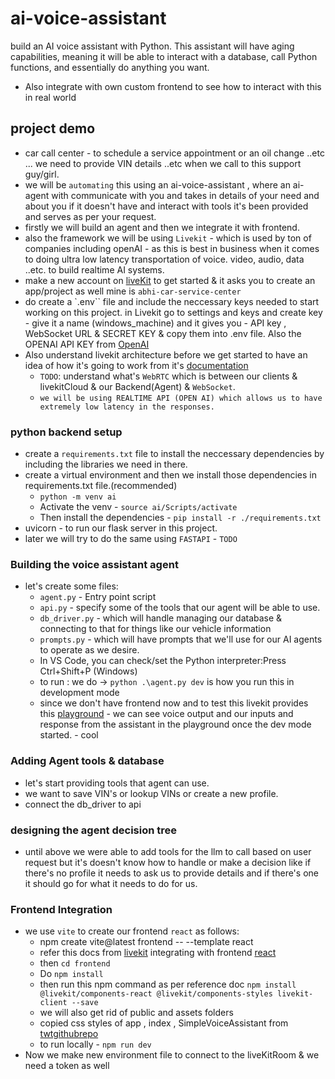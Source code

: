 # ai-voice-assistant

build an AI voice assistant with Python. This assistant will have aging capabilities, meaning it will be able to interact with a database, call Python functions, and essentially do anything you want.

- Also integrate with own custom frontend to see how to interact with this in real world

## project demo

- car call center - to schedule a service appointment or an oil change ..etc ... we need to provide VIN details ..etc when we call to this support guy/girl.
- we will be `automating` this using an ai-voice-assistant , where an ai-agent with communicate with you and takes in details of your need and about you if it doesn't have and interact with tools it's been provided and serves as per your request.
- firstly we will build an agent and then we integrate it with frontend.
- also the framework we will be using `Livekit` - which is used by ton of companies including openAI - as this is best in business when it comes to doing ultra low latency transportation of voice. video, audio, data ..etc. to build realtime AI systems.
- make a new account on [liveKit](https://livekit.io/) to get started & it asks you to create an app/project as well mine is `abhi-car-service-center`
- do create a `.env`` file and include the neccessary keys needed to start working on this project. in Livekit go to settings and keys and create key - give it a name (windows_machine) and it gives you - API key , WebSocket URL & SECRET KEY & copy them into .env file. Also the OPENAI API KEY from [OpenAI](https://platform.openai.com/api-keys)
- Also understand livekit architecture before we get started to have an idea of how it's going to work from it's [documentation](https://docs.livekit.io/agents/overview/)
  - `TODO`: understand what's `WebRTC` which is between our clients & livekitCloud & our Backend(Agent) & `WebSocket`.
  - `we will be using REALTIME API (OPEN AI) which allows us to have extremely low latency in the responses.`

### python backend setup

- create a `requirements.txt` file to install the neccessary dependencies by including the libraries we need in there.
- create a virtual environment and then we install those dependencies in requirements.txt file.(recommended)
  - `python -m venv ai`
  - Activate the venv - `source ai/Scripts/activate`
  - Then install the dependencies - `pip install -r ./requirements.txt`
- uvicorn - to run our flask server in this project.
- later we will try to do the same using `FASTAPI` - `TODO`

### Building the voice assistant agent

- let's create some files:
  - `agent.py` - Entry point script
  - `api.py` - specify some of the tools that our agent will be able to use.
  - `db_driver.py` - which will handle managing our database & connecting to that for things like our vehicle information
  - `prompts.py` - which will have prompts that we'll use for our AI agents to operate as we desire.
  - In VS Code, you can check/set the Python interpreter:Press Ctrl+Shift+P (Windows)
  - to run : we do -> `python .\agent.py dev` is how you run this in development mode
  - since we don't have frontend now and to test this livekit provides this [playground](https://agents-playground.livekit.io/) - we can see voice output and our inputs and response from the assistant in the playground once the dev mode started. - cool

### Adding Agent tools & database

- let's start providing tools that agent can use.
- we want to save VIN's or lookup VINs or create a new profile.
- connect the db_driver to api

### designing the agent decision tree

- until above we were able to add tools for the llm to call based on user request but it's doesn't know how to handle or make a decision like if there's no profile it needs to ask us to provide details and if there's one it should go for what it needs to do for us.

### Frontend Integration

- we use `vite` to create our frontend `react` as follows:
  - npm create vite@latest frontend -- --template react
  - refer this docs from [livekit](https://docs.livekit.io/agents/openai/client-apps/) integrating with frontend [react](https://docs.livekit.io/home/quickstarts/react/)
  - then `cd frontend`
  - Do `npm install`
  - then run this npm command as per reference doc `npm install @livekit/components-react @livekit/components-styles livekit-client --save`
  - we will also get rid of public and assets folders
  - copied css styles of app , index , SimpleVoiceAssistant from [twtgithubrepo](https://github.com/techwithtim/LiveKit-AI-Car-Call-Centre/tree/main/frontend/src)
  - to run locally - `npm run dev`
- Now we make new environment file to connect to the liveKitRoom & we need a token as well
